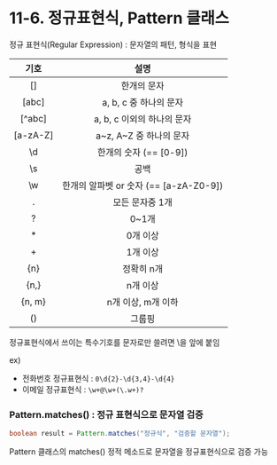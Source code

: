 # 11-6. 정규표현식, Pattern 클래스

정규 표현식(Regular Expression) : 문자열의 패턴, 형식을 표현

기호|설명
:---:|:---:
[]|한개의 문자
[abc]|a, b, c 중 하나의 문자
[^abc]|a, b, c 이외의 하나의 문자
[a-zA-Z]|a~z, A~Z 중 하나의 문자
\d|한개의 숫자 (== [0-9])
\s|공백
\w|한개의 알파벳 or 숫자 (== [a-zA-Z0-9])
.|모든 문자중 1개
?|0~1개
*|0개 이상
+|1개 이상
{n}|정확히 n개
{n,}|n개 이상
{n, m}|n개 이상, m개 이하
()|그룹핑

정규표현식에서 쓰이는 특수기호를 문자로만 쓸려면 \을 앞에 붙임

ex)
- 전화번호 정규표현식 : ```0\d{2}-\d{3,4}-\d{4}```
- 이메일 정규표현식 : ```\w+@\w+(\.w+)?```


### Pattern.matches() : 정규 표현식으로 문자열 검증

```java
boolean result = Pattern.matches("정규식", "검증할 문자열");
```
Pattern 클래스의 matches() 정적 메소드로 문자열을 정규표현식으로 검증 가능

